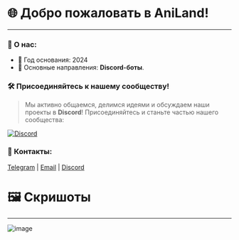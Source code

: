 # 🌐 Добро пожаловать в AniLand!

---

### 🚀 О нас:
- 📍 Год основания: 2024
- 💼 Основные направления: **Discord-боты**.

### 🛠️ Присоединяйтесь к нашему сообществу!

> Мы активно общаемся, делимся идеями и обсуждаем наши проекты в **Discord**! Присоединяйтесь и станьте частью нашего сообщества:

[![Discord](https://img.shields.io/badge/Discord-5865F2?style=for-the-badge&logo=discord&logoColor=white)](https://discord.gg/Kmpk7sBCVQ)

### 👥 Контакты:
[Telegram](https://t.me/aniland_ds) | [Email](mailto:aniland.help@gmail.com) | [Discord](https://discord.gg/Kmpk7sBCVQ)

# 🖼️ Скришоты

---
![image](https://github.com/user-attachments/assets/e981d8df-11ef-4c1d-8743-ed431b401323)

